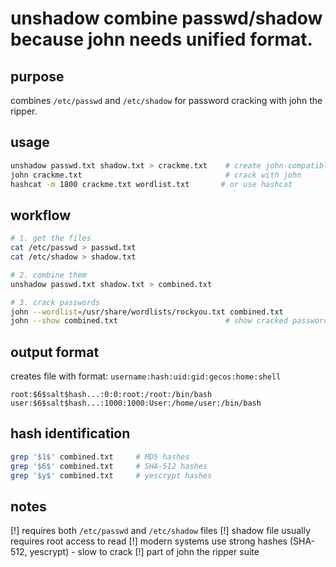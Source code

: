 # unshadow combine passwd/shadow because john needs unified format.

## purpose
combines `/etc/passwd` and `/etc/shadow` for password cracking with john the ripper.

## usage
```bash
unshadow passwd.txt shadow.txt > crackme.txt    # create john-compatible file
john crackme.txt                                # crack with john
hashcat -m 1800 crackme.txt wordlist.txt       # or use hashcat
```

## workflow
```bash
# 1. get the files
cat /etc/passwd > passwd.txt
cat /etc/shadow > shadow.txt

# 2. combine them  
unshadow passwd.txt shadow.txt > combined.txt

# 3. crack passwords
john --wordlist=/usr/share/wordlists/rockyou.txt combined.txt
john --show combined.txt                        # show cracked passwords
```

## output format
creates file with format: `username:hash:uid:gid:gecos:home:shell`
```
root:$6$salt$hash...:0:0:root:/root:/bin/bash
user:$6$salt$hash...:1000:1000:User:/home/user:/bin/bash
```

## hash identification
```bash
grep '$1$' combined.txt     # MD5 hashes
grep '$6$' combined.txt     # SHA-512 hashes  
grep '$y$' combined.txt     # yescrypt hashes
```

## notes
[!] requires both `/etc/passwd` and `/etc/shadow` files
[!] shadow file usually requires root access to read
[!] modern systems use strong hashes (SHA-512, yescrypt) - slow to crack
[!] part of john the ripper suite